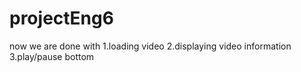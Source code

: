 # projectEng6
now we are done with 
1.loading video 
2.displaying video information
3.play/pause bottom 
